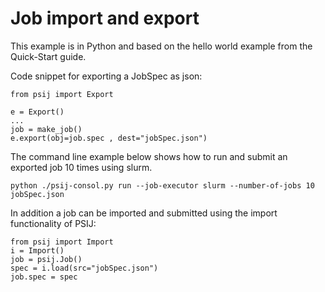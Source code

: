 # Job import and export

This example is in Python and based on the hello world example from the Quick-Start guide.

Code snippet for exporting a JobSpec as json:
```
from psij import Export

e = Export()
...
job = make_job()
e.export(obj=job.spec , dest="jobSpec.json")
```

The command line example below shows how to run and submit an exported job 10 times using slurm.
```
python ./psij-consol.py run --job-executor slurm --number-of-jobs 10 jobSpec.json
```

In addition a job can be imported and submitted using the import functionality of PSIJ:
```
from psij import Import
i = Import()
job = psij.Job()
spec = i.load(src="jobSpec.json")
job.spec = spec
```
